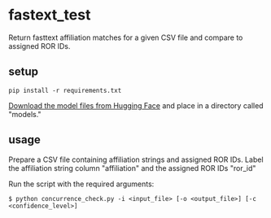 # fastext_test
Return fasttext affiliation matches for a given CSV file and compare to assigned ROR IDs.

## setup
````
pip install -r requirements.txt
````
[Download the model files from Hugging Face](https://huggingface.co/poodledude/ror-predictor/tree/main) and place in a directory called  "models."

## usage
Prepare a CSV file containing affiliation strings and assigned ROR IDs. Label the affiliation string column "affiliation" and the assigned ROR IDs "ror_id"

Run the script with the required arguments:
````
$ python concurrence_check.py -i <input_file> [-o <output_file>] [-c <confidence_level>]
````
